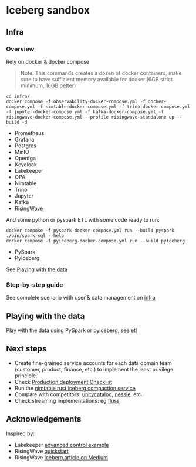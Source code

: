 # Iceberg sandbox

## Infra

### Overview

Rely on docker & docker compose

> Note: This commands creates a dozen of docker containers, make sure to have sufficient memory available for docker (6GB strict minimum, 16GB better)

```shell
cd infra/
docker compose -f observability-docker-compose.yml -f docker-compose.yml -f nimtable-docker-compose.yml -f trino-docker-compose.yml -f jupyter-docker-compose.yml -f kafka-docker-compose.yml -f risingwave-docker-compose.yml --profile risingwave-standalone up --build -d
```

* Prometheus
* Grafana
* Postgres
* MinIO
* Openfga
* Keycloak
* Lakekeeper
* OPA
* Nimtable
* Trino
* Jupyter
* Kafka
* RisingWave

And some python or pyspark ETL with some code ready to run:

```shell
docker compose -f pyspark-docker-compose.yml run --build pyspark ./bin/spark-sql --help
docker compose -f pyiceberg-docker-compose.yml run --build pyiceberg
```

* PySpark
* PyIceberg

See [Playing with the data](#playing-with-the-data)


### Step-by-step guide

See complete scenario with user & data management on [infra](./infra/README.md)


## Playing with the data

Play with the data using PySpark or pyiceberg, see [etl](./etl/README.md)


## Next steps

* Create fine-grained service accounts for each data domain team (customer, product, finance, etc.) to implement the least privilege principle.
* Check [Production deployment Checklist](https://docs.lakekeeper.io/docs/nightly/production/)
* Run the [nimtable rust iceberg compaction service](https://github.com/nimtable/iceberg-compaction)
* Compare with competitors: [unitycatalog](https://github.com/unitycatalog/unitycatalog), [nessie](https://github.com/projectnessie/nessie), etc.
* Check streaming implementations: eg [fluss](https://github.com/apache/fluss)


## Acknowledgements

Inspired by: 
* Lakekeeper [advanced control example](https://github.com/lakekeeper/lakekeeper/tree/main/examples/access-control-advanced)
* RisingWave [quickstart](https://docs.risingwave.com/get-started/quickstart)
* RisingWave [Iceberg article on Medium](https://blog.dataengineerthings.org/we-built-an-open-source-s3-tables-alternative-2b3c95ef4b3a)
